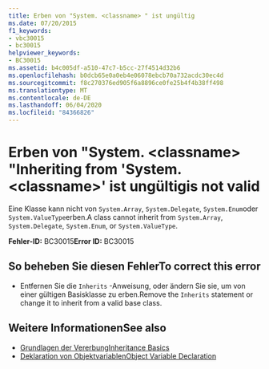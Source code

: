 ```yaml
---
title: Erben von "System. <classname> " ist ungültig
ms.date: 07/20/2015
f1_keywords:
- vbc30015
- bc30015
helpviewer_keywords:
- BC30015
ms.assetid: b4c005df-a510-47c7-b5cc-27f4514d32b6
ms.openlocfilehash: b0dcb65e0a0eb4e06078ebcb70a732acdc30ec4d
ms.sourcegitcommit: f8c270376ed905f6a8896ce0fe25b4f4b38ff498
ms.translationtype: MT
ms.contentlocale: de-DE
ms.lasthandoff: 06/04/2020
ms.locfileid: "84366826"
---
```

# <a name="inheriting-from-systemclassname-is-not-valid"></a><span data-ttu-id="742c8-103">Erben von "System. \<classname> "</span><span class="sxs-lookup"><span data-stu-id="742c8-103">Inheriting from 'System.\<classname>'</span></span> <span data-ttu-id="742c8-104">ist ungültig</span><span class="sxs-lookup"><span data-stu-id="742c8-104">is not valid</span></span>
<span data-ttu-id="742c8-105">Eine Klasse kann nicht von `System.Array`, `System.Delegate`, `System.Enum`oder `System.ValueType`erben.</span><span class="sxs-lookup"><span data-stu-id="742c8-105">A class cannot inherit from `System.Array`, `System.Delegate`, `System.Enum`, or `System.ValueType`.</span></span>  
  
 <span data-ttu-id="742c8-106">**Fehler-ID:** BC30015</span><span class="sxs-lookup"><span data-stu-id="742c8-106">**Error ID:** BC30015</span></span>  
  
## <a name="to-correct-this-error"></a><span data-ttu-id="742c8-107">So beheben Sie diesen Fehler</span><span class="sxs-lookup"><span data-stu-id="742c8-107">To correct this error</span></span>  
  
- <span data-ttu-id="742c8-108">Entfernen Sie die `Inherits` -Anweisung, oder ändern Sie sie, um von einer gültigen Basisklasse zu erben.</span><span class="sxs-lookup"><span data-stu-id="742c8-108">Remove the `Inherits` statement or change it to inherit from a valid base class.</span></span>  
  
## <a name="see-also"></a><span data-ttu-id="742c8-109">Weitere Informationen</span><span class="sxs-lookup"><span data-stu-id="742c8-109">See also</span></span>

- [<span data-ttu-id="742c8-110">Grundlagen der Vererbung</span><span class="sxs-lookup"><span data-stu-id="742c8-110">Inheritance Basics</span></span>](../programming-guide/language-features/objects-and-classes/inheritance-basics.md)
- [<span data-ttu-id="742c8-111">Deklaration von Objektvariablen</span><span class="sxs-lookup"><span data-stu-id="742c8-111">Object Variable Declaration</span></span>](../programming-guide/language-features/variables/object-variable-declaration.md)
